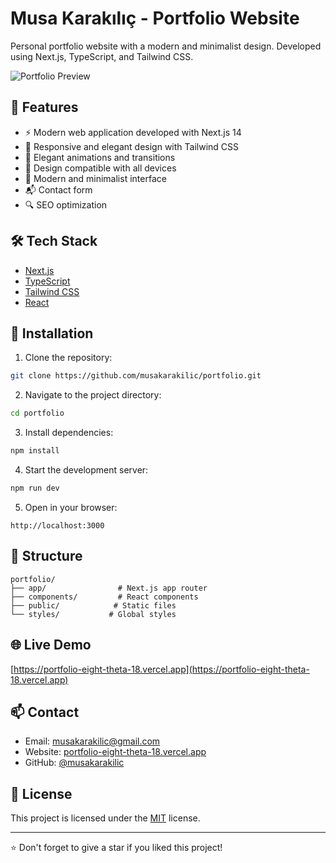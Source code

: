 # Musa Karakılıç - Portfolio Website

Personal portfolio website with a modern and minimalist design. Developed using Next.js, TypeScript, and Tailwind CSS.

![Portfolio Preview](public/preview.png)

## 🚀 Features

- ⚡️ Modern web application developed with Next.js 14
- 💎 Responsive and elegant design with Tailwind CSS
- 🎨 Elegant animations and transitions
- 📱 Design compatible with all devices
- 🌙 Modern and minimalist interface
- 📬 Contact form
- 🔍 SEO optimization

## 🛠️ Tech Stack

- [Next.js](https://nextjs.org/)
- [TypeScript](https://www.typescriptlang.org/)
- [Tailwind CSS](https://tailwindcss.com/)
- [React](https://reactjs.org/)

## 🚀 Installation

1. Clone the repository:
```bash
git clone https://github.com/musakarakilic/portfolio.git
```

2. Navigate to the project directory:
```bash
cd portfolio
```

3. Install dependencies:
```bash
npm install
```

4. Start the development server:
```bash
npm run dev
```

5. Open in your browser:
```
http://localhost:3000
```

## 📝 Structure

```
portfolio/
├── app/                # Next.js app router
├── components/         # React components
├── public/            # Static files
└── styles/           # Global styles
```

## 🌐 Live Demo

[https://portfolio-eight-theta-18.vercel.app](https://portfolio-eight-theta-18.vercel.app)

## 📫 Contact

- Email: musakarakilic@gmail.com
- Website: [portfolio-eight-theta-18.vercel.app](https://portfolio-eight-theta-18.vercel.app)
- GitHub: [@musakarakilic](https://github.com/musakarakilic)

## 📄 License

This project is licensed under the [MIT](LICENSE) license.

---

⭐️ Don't forget to give a star if you liked this project!
